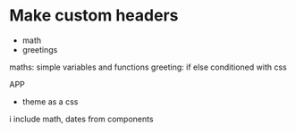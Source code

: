 # Make custom headers 

- math
- greetings
 
 maths: simple variables and functions
 greeting: if else conditioned with css 

APP 
- theme as a css

i include math, dates from components
